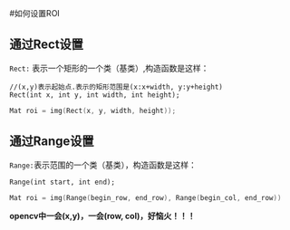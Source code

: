 #如何设置ROI

## 通过Rect设置

`Rect:` 表示一个矩形的一个类（基类）,构造函数是这样：
```
//(x,y)表示起始点.表示的矩形范围是(x:x+width, y:y+height)
Rect(int x, int y, int width, int height);
```

```c++
Mat roi = img(Rect(x, y, width, height));
```

## 通过Range设置

`Range:`表示范围的一个类（基类），构造函数是这样：
```
Range(int start, int end);
```

```c++
Mat roi = img(Range(begin_row, end_row), Range(begin_col, end_row))

```

**opencv中一会(x,y)，一会(row, col)，好恼火！！！**
